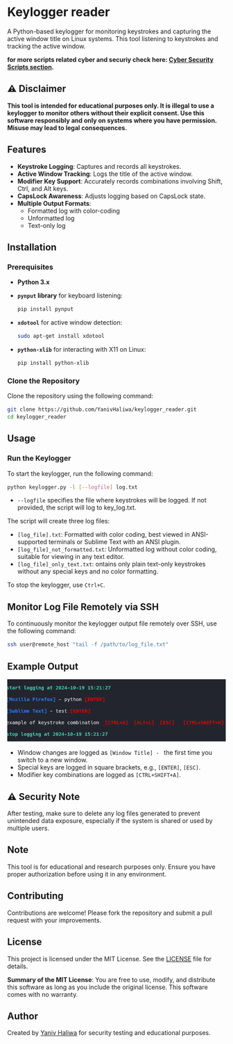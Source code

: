 
# Keylogger reader

A Python-based keylogger for monitoring keystrokes and capturing the active window title on Linux systems. This tool listening to keystrokes and tracking the active window.

**for more scripts related cyber and securiy check here: [Cyber Security Scripts section](https://github.com/YanivHaliwa/Linux-Stuff/blob/master/readme.md#cyber-security-scripts).**


## ⚠️ Disclaimer

**This tool is intended for educational purposes only. 
It is illegal to use a keylogger to monitor others without their explicit consent. 
Use this software responsibly and only on systems where you have permission. Misuse may lead to legal consequences.**

## Features

- **Keystroke Logging**: Captures and records all keystrokes.
- **Active Window Tracking**: Logs the title of the active window.
- **Modifier Key Support**: Accurately records combinations involving Shift, Ctrl, and Alt keys.
- **CapsLock Awareness**: Adjusts logging based on CapsLock state.
- **Multiple Output Formats**:
  - Formatted log with color-coding
  - Unformatted log
  - Text-only log

## Installation

### Prerequisites

- **Python 3.x**
- **`pynput` library** for keyboard listening:
  
  ```bash
  pip install pynput
  ```
- **`xdotool`** for active window detection:
  
  ```bash
  sudo apt-get install xdotool
  ```
- **`python-xlib`** for interacting with X11 on Linux:

  ```bash
  pip install python-xlib
  ```

### Clone the Repository

Clone the repository using the following command:

```bash
git clone https://github.com/YanivHaliwa/keylogger_reader.git
cd keylogger_reader
```

## Usage

### Run the Keylogger

To start the keylogger, run the following command:

```bash
python keylogger.py -l [--logfile] log.txt
```

- `--logfile` specifies the file where keystrokes will be logged. If not provided, the script will log to key_log.txt.

The script will create three log files:

- `[log_file].txt`:  Formatted with color coding, best viewed in ANSI-supported terminals or Sublime Text with an ANSI plugin.
- `[log_file]_not_formatted.txt`: Unformatted log without color coding, suitable for viewing in any text editor.
- `[log_file]_only_text.txt`: ontains only plain text-only keystrokes without any special keys and no color formatting.


To stop the keylogger, use `Ctrl+C`.

##  Monitor Log File Remotely via SSH

To continuously monitor the keylogger output file remotely over SSH, use the following command:

```bash
ssh user@remote_host "tail -f /path/to/log_file.txt"
```

## Example Output

![Example Output file [formatted]](https://github.com/YanivHaliwa/keylogger_reader/blob/master/example_output.png)
 
- Window changes are logged as `[Window Title] - ` the first time you switch to a new window.
- Special keys are logged in square brackets, e.g., `[ENTER]`, `[ESC]`.
- Modifier key combinations are logged as `[CTRL+SHIFT+A]`.

## ⚠️ Security Note

After testing, make sure to delete any log files generated to prevent unintended data exposure, especially if the system is shared or used by multiple users.

## Note

This tool is for educational and research purposes only. Ensure you have proper authorization before using it in any environment.

## Contributing

Contributions are welcome! Please fork the repository and submit a pull request with your improvements.

## License

This project is licensed under the MIT License. See the [LICENSE](LICENSE) file for details.

**Summary of the MIT License**: You are free to use, modify, and distribute this software as long as you include the original license. This software comes with no warranty.

## Author

Created by [Yaniv Haliwa](https://github.com/YanivHaliwa) for security testing and educational purposes.
